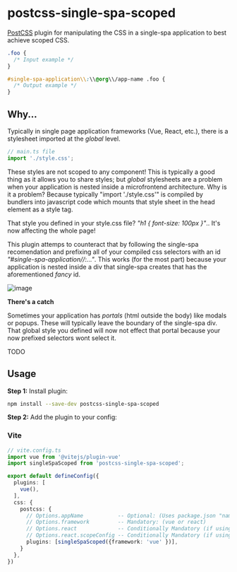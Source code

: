 # postcss-single-spa-scoped

[PostCSS] plugin for manipulating the CSS in a single-spa application to best achieve scoped CSS.

[PostCSS]: https://github.com/postcss/postcss

```css
.foo {
  /* Input example */
}
```

```css
#single-spa-application\\:\\@org\\/app-name .foo {
  /* Output example */
}
```

## Why...
Typically in single page application frameworks (Vue, React, etc.), there is a stylesheet imported at the _global_ level.
```ts
// main.ts file
import './style.css';
```
These styles are not scoped to any component! This is typically a good thing as it allows you to share styles; but _global_ stylesheets are a problem when your application is nested inside a microfrontend architecture. Why is it a problem? Because typically "import './style.css'" is compiled by bundlers into javascript code which mounts that style sheet in the head element as a style tag. 

That style you defined in your style.css file? _"h1 { font-size: 100px }"_.. It's now affecting the whole page! 

This plugin attemps to counteract that by following the single-spa recomendation and prefixing all of your compiled css selectors with an id _"#single-spa-application//:..."_. This works (for the most part) because your application is nested inside a div that single-spa creates that has the aforementioned _fancy_ id.

![image](https://github.com/ukaj808/postcss-single-spa-scoped/assets/96708453/01c8dffa-7162-4a5e-9de5-a16b4d28ba5b)

**There's a catch**

Sometimes your application has _portals_ (html outside the body) like modals or popups. These will typically leave the boundary of the single-spa div. That global style you defined will now not effect that portal because your now prefixed selectors wont select it.

TODO


## Usage

**Step 1:** Install plugin:

```sh
npm install --save-dev postcss-single-spa-scoped
```

**Step 2:** Add the plugin to your config:

### Vite

```ts
// vite.config.ts
import vue from '@vitejs/plugin-vue'
import singleSpaScoped from 'postcss-single-spa-scoped';

export default defineConfig({
  plugins: [
    vue(),
  ],
  css: {
    postcss: {
      // Options.appName           -- Optional: (Uses package.json "name" by default)
      // Options.framework         -- Mandatory: (vue or react)
      // Options.react             -- Conditionally Mandatory (if using react)
      // Options.react.scopeConfig -- Conditionally Mandatory (if using react)
      plugins: [singleSpaScoped({framework: 'vue' })],
    }
  },
})
```


